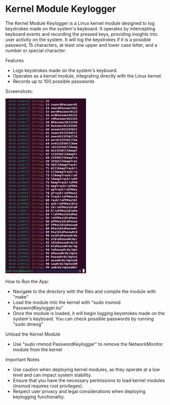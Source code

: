 # Kernel Module Keylogger

The Kernel Module Keylogger is a Linux kernel module designed to log keystrokes made on the system's keyboard. It operates by intercepting keyboard events and recording the pressed keys, providing insights into user activity on the system. It will log the keystrokes if it is a possible password, 15 characters, at least one upper and lower case letter, and a number or special character.  

Features
- Logs keystrokes made on the system's keyboard.
- Operates as a kernel module, integrating directly with the Linux kernel.
- Records up to 100 possible passwords


Screenshots: 

<div display="flex">
<img src="/pictures/Screenshot_1.png" alt="Image 1" width="50%" />
</div>


How to Run the App:
- Navigate to the directory with the files and compile the module with "make"
- Load the module into the kernel with "sudo insmod PasswordKeylogger.ko"
- Once the module is loaded, it will begin logging keystrokes made on the system's keyboard. You can check possible passwords by running "sudo dmesg"

Unload the Kernel Module
- Use "sudo rmmod PasswordKeylogger" to remove the NetworkMonitor module from the kernel

Important Notes
- Use caution when deploying kernel modules, as they operate at a low level and can impact system stability.
- Ensure that you have the necessary permissions to load kernel modules (insmod requires root privileges).
- Respect user privacy and legal considerations when deploying keylogging functionality.

